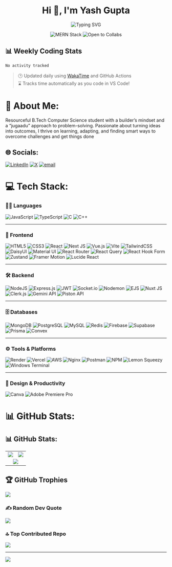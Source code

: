 <h1 align="center">Hi 👋, I'm Yash Gupta</h1>

<p align="center">
  <img src="https://readme-typing-svg.demolab.com?font=Fira+Code&size=24&pause=1000&color=F75C7E&center=true&vCenter=true&width=435&lines=Turning+ideas+into+code.;Learning+and+growing+daily.;Writing+clean%2C+creative+code.;Solving+problems+with+jugaadu." alt="Typing SVG" />
</p>
<p align="center">
  <img src="https://img.shields.io/badge/MERN-Stack-blueviolet?style=for-the-badge&logo=mongodb" alt="MERN Stack" />
  <img src="https://img.shields.io/badge/Open%20to-Collabs-6f42c1?style=for-the-badge" alt="Open to Collabs" />
</p>

## 📊 Weekly Coding Stats

<!--START_SECTION:waka-->

```txt
No activity tracked
```

<!--END_SECTION:waka-->

> 🕒 Updated daily using [WakaTime](https://wakatime.com) and GitHub Actions  
> ⌛ Tracks time automatically as you code in VS Code!










# 💫 About Me:
Resourceful B.Tech Computer Science student with a builder’s mindset and a “jugaadu” approach to
problem-solving. Passionate about turning ideas into outcomes, I thrive on learning, adapting, and finding smart ways to overcome challenges and get things done


## 🌐 Socials:
[![LinkedIn](https://img.shields.io/badge/LinkedIn-%230077B5.svg?logo=linkedin&logoColor=white)](https://linkedin.com/in/yash-gupta-code007) [![X](https://img.shields.io/badge/X-black.svg?logo=X&logoColor=white)](https://x.com/yash_gupta_007_) [![email](https://img.shields.io/badge/Email-D14836?logo=gmail&logoColor=white)](mailto:yash.gupta11.7.2004@gmail.com) 

# 💻 Tech Stack:

### 🧑‍💻 Languages
![JavaScript](https://img.shields.io/badge/javascript-%23323330.svg?style=for-the-badge&logo=javascript&logoColor=%23F7DF1E)
![TypeScript](https://img.shields.io/badge/typescript-%23007ACC.svg?style=for-the-badge&logo=typescript&logoColor=white)
![C](https://img.shields.io/badge/c-%2300599C.svg?style=for-the-badge&logo=c&logoColor=white)
![C++](https://img.shields.io/badge/c++-%2300599C.svg?style=for-the-badge&logo=c%2B%2B&logoColor=white)

---

### 🎨 Frontend
![HTML5](https://img.shields.io/badge/html5-%23E34F26.svg?style=for-the-badge&logo=html5&logoColor=white)
![CSS3](https://img.shields.io/badge/css3-%231572B6.svg?style=for-the-badge&logo=css3&logoColor=white)
![React](https://img.shields.io/badge/react-%2320232a.svg?style=for-the-badge&logo=react&logoColor=%2361DAFB)
![Next JS](https://img.shields.io/badge/Next-black?style=for-the-badge&logo=next.js&logoColor=white)
![Vue.js](https://img.shields.io/badge/vue.js-%2335495e.svg?style=for-the-badge&logo=vuedotjs&logoColor=%234FC08D)
![Vite](https://img.shields.io/badge/vite-%23646CFF.svg?style=for-the-badge&logo=vite&logoColor=white)
![TailwindCSS](https://img.shields.io/badge/tailwindcss-0EA5E9?style=for-the-badge&logo=tailwindcss&logoColor=white)
![DaisyUI](https://img.shields.io/badge/daisyui-5A0EF8?style=for-the-badge&logo=daisyui&logoColor=white)
![Material UI](https://img.shields.io/badge/MUI-%230081CB.svg?style=for-the-badge&logo=mui&logoColor=white)
![React Router](https://img.shields.io/badge/React_Router-CA4245?style=for-the-badge&logo=react-router&logoColor=white)
![React Query](https://img.shields.io/badge/-React%20Query-FF4154?style=for-the-badge&logo=react%20query&logoColor=white)
![React Hook Form](https://img.shields.io/badge/React%20Hook%20Form-%23EC5990.svg?style=for-the-badge&logo=reacthookform&logoColor=white)
![Zustand](https://img.shields.io/badge/Zustand-000000?style=for-the-badge&logo=zustand&logoColor=white)
![Framer Motion](https://img.shields.io/badge/Framer_Motion-0055FF?style=for-the-badge&logo=framer&logoColor=white)
![Lucide React](https://img.shields.io/badge/Lucide-000000.svg?style=for-the-badge&logo=lucide&logoColor=white)

---

### 🛠️ Backend
![NodeJS](https://img.shields.io/badge/node.js-6DA55F?style=for-the-badge&logo=node.js&logoColor=white)
![Express.js](https://img.shields.io/badge/express.js-%23404d59.svg?style=for-the-badge&logo=express&logoColor=%2361DAFB)
![JWT](https://img.shields.io/badge/JWT-black?style=for-the-badge&logo=JSON%20web%20tokens)
![Socket.io](https://img.shields.io/badge/Socket.io-black?style=for-the-badge&logo=socket.io&badgeColor=010101)
![Nodemon](https://img.shields.io/badge/NODEMON-%23323330.svg?style=for-the-badge&logo=nodemon&logoColor=%BBDEAD)
![EJS](https://img.shields.io/badge/ejs-%23B4CA65.svg?style=for-the-badge&logo=ejs&logoColor=black)
![Nuxt JS](https://img.shields.io/badge/Nuxt-002E3B?style=for-the-badge&logo=nuxt.js&logoColor=#00DC82)
![Clerk.js](https://img.shields.io/badge/Clerk.js-3B49DF?style=for-the-badge&logo=clerk&logoColor=white)
![Gemini API](https://img.shields.io/badge/Gemini%20API-black?style=for-the-badge&logo=google&logoColor=white)
![Piston API](https://img.shields.io/badge/Piston%20API-444444?style=for-the-badge&logo=api&logoColor=white)

---

### 🗄️ Databases
![MongoDB](https://img.shields.io/badge/MongoDB-%234ea94b.svg?style=for-the-badge&logo=mongodb&logoColor=white)
![PostgreSQL](https://img.shields.io/badge/postgres-%23316192.svg?style=for-the-badge&logo=postgresql&logoColor=white)
![MySQL](https://img.shields.io/badge/mysql-4479A1.svg?style=for-the-badge&logo=mysql&logoColor=white)
![Redis](https://img.shields.io/badge/redis-%23DD0031.svg?style=for-the-badge&logo=redis&logoColor=white)
![Firebase](https://img.shields.io/badge/firebase-a08021?style=for-the-badge&logo=firebase&logoColor=ffcd34)
![Supabase](https://img.shields.io/badge/Supabase-3ECF8E?style=for-the-badge&logo=supabase&logoColor=white)
![Prisma](https://img.shields.io/badge/Prisma-3982CE?style=for-the-badge&logo=Prisma&logoColor=white)
![Convex](https://img.shields.io/badge/Convex-2A2A2A?style=for-the-badge&logo=convex&logoColor=white)

---

### ⚙️ Tools & Platforms
![Render](https://img.shields.io/badge/Render-%46E3B7.svg?style=for-the-badge&logo=render&logoColor=white)
![Vercel](https://img.shields.io/badge/vercel-%23000000.svg?style=for-the-badge&logo=vercel&logoColor=white)
![AWS](https://img.shields.io/badge/AWS-%23FF9900.svg?style=for-the-badge&logo=amazon-aws&logoColor=white)
![Nginx](https://img.shields.io/badge/nginx-%23009639.svg?style=for-the-badge&logo=nginx&logoColor=white)
![Postman](https://img.shields.io/badge/Postman-FF6C37?style=for-the-badge&logo=postman&logoColor=white)
![NPM](https://img.shields.io/badge/NPM-%23CB3837.svg?style=for-the-badge&logo=npm&logoColor=white)
![Lemon Squeezy](https://img.shields.io/badge/Lemon%20Squeezy-ffda79?style=for-the-badge&logoColor=black)
![Windows Terminal](https://img.shields.io/badge/Windows%20Terminal-%234D4D4D.svg?style=for-the-badge&logo=windows-terminal&logoColor=white)

---

### 🎨 Design & Productivity
![Canva](https://img.shields.io/badge/Canva-%2300C4CC.svg?style=for-the-badge&logo=Canva&logoColor=white)
![Adobe Premiere Pro](https://img.shields.io/badge/Adobe%20Premiere%20Pro-9999FF.svg?style=for-the-badge&logo=Adobe%20Premiere%20Pro&logoColor=white)

# 📊 GitHub Stats:
## 📊 GitHub Stats:

<table>
  <tr>
    <td>
      <img src="https://github-readme-stats.vercel.app/api?username=YASHGUPTA-007&theme=aura&hide_border=false&include_all_commits=true&count_private=true" />
    </td>
    <td>
      <img src="https://nirzak-streak-stats.vercel.app/?user=YASHGUPTA-007&theme=aura&hide_border=false" />
    </td>
  </tr>
  <tr>
    <td colspan="2" align="center">
      <img src="https://github-readme-stats.vercel.app/api/top-langs/?username=YASHGUPTA-007&theme=aura&hide_border=false&layout=compact" />
    </td>
  </tr>
</table>


## 🏆 GitHub Trophies
![](https://github-profile-trophy.vercel.app/?username=YASHGUPTA-007&theme=radical&no-frame=false&no-bg=true&margin-w=4)

### ✍️ Random Dev Quote
![](https://quotes-github-readme.vercel.app/api?type=horizontal&theme=radical)

### 🔝 Top Contributed Repo
![](https://github-contributor-stats.vercel.app/api?username=YASHGUPTA-007&limit=5&theme=dark&combine_all_yearly_contributions=true)

---
[![](https://visitcount.itsvg.in/api?id=YASHGUPTA-007&icon=0&color=0)](https://visitcount.itsvg.in)

<!-- Proudly created with GPRM ( https://gprm.itsvg.in ) -->
